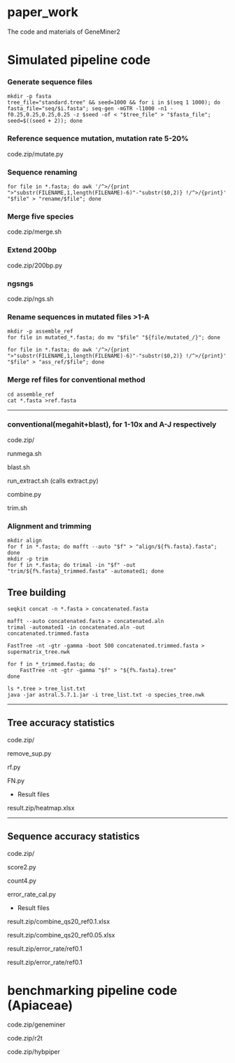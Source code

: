 # paper_work
The code and materials of GeneMiner2

# Simulated pipeline code
### Generate sequence files
```
mkdir -p fasta
tree_file="standard.tree" && seed=1000 && for i in $(seq 1 1000); do fasta_file="seq/$i.fasta"; seq-gen -mGTR -l1000 -n1 -f0.25,0.25,0.25,0.25 -z $seed -of < "$tree_file" > "$fasta_file"; seed=$((seed + 2)); done
```

### Reference sequence mutation, mutation rate 5-20%
code.zip/mutate.py


### Sequence renaming
```
for file in *.fasta; do awk '/^>/{print ">"substr(FILENAME,1,length(FILENAME)-6)"-"substr($0,2)} !/^>/{print}' "$file" > "rename/$file"; done
```

### Merge five species
code.zip/merge.sh


### Extend 200bp
code.zip/200bp.py

### ngsngs
code.zip/ngs.sh

### Rename sequences in mutated files >1-A
```
mkdir -p assemble_ref
for file in mutated_*.fasta; do mv "$file" "${file/mutated_/}"; done

for file in *.fasta; do awk '/^>/{print ">"substr(FILENAME,1,length(FILENAME)-6)"-"substr($0,2)} !/^>/{print}' "$file" > "ass_ref/$file"; done
```

### Merge ref files for conventional method
```
cd assemble_ref
cat *.fasta >ref.fasta
```

---

### conventional(megahit+blast), for 1-10x and A-J respectively

code.zip/

runmega.sh

blast.sh

run_extract.sh (calls extract.py)

combine.py

trim.sh

### Alignment and trimming
```
mkdir align
for f in *.fasta; do mafft --auto "$f" > "align/${f%.fasta}.fasta"; done
mkdir -p trim
for f in *.fasta; do trimal -in "$f" -out "trim/${f%.fasta}_trimmed.fasta" -automated1; done
```

## Tree building

```
seqkit concat -n *.fasta > concatenated.fasta
```

```
mafft --auto concatenated.fasta > concatenated.aln
trimal -automated1 -in concatenated.aln -out concatenated.trimmed.fasta
```

```
FastTree -nt -gtr -gamma -boot 500 concatenated.trimmed.fasta > supermatrix_tree.nwk

for f in *_trimmed.fasta; do
    FastTree -nt -gtr -gamma "$f" > "${f%.fasta}.tree"
done

ls *.tree > tree_list.txt
java -jar astral.5.7.1.jar -i tree_list.txt -o species_tree.nwk
```

---
## Tree accuracy statistics

code.zip/

remove_sup.py

rf.py

FN.py

- Result files

result.zip/heatmap.xlsx

---
## Sequence accuracy statistics

code.zip/

score2.py

count4.py

error_rate_cal.py


- Result files

result.zip/combine_qs20_ref0.1.xlsx

result.zip/combine_qs20_ref0.05.xlsx

result.zip/error_rate/ref0.1

result.zip/error_rate/ref0.1

# benchmarking pipeline code (Apiaceae)

code.zip/geneminer

code.zip/r2t

code.zip/hybpiper
